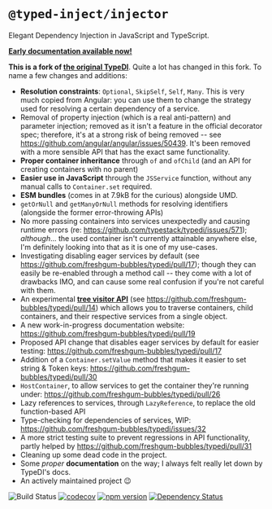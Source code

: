# `@typed-inject/injector`

Elegant Dependency Injection in JavaScript and TypeScript.

[**Early documentation available now!**](https://64a0c6b5de74517c4c7bdb77--singular-praline-356e00.netlify.app/)

**This is a fork of [the original TypeDI](https://github.com/typestack/typedi)**.
Quite a lot has changed in this fork. To name a few changes and additions:

- **Resolution constraints**: `Optional`, `SkipSelf`, `Self`, `Many`.  This is very much copied from Angular: you can use them to change the strategy used for resolving a certain dependency of a service.
- Removal of property injection (which is a real anti-pattern) and parameter injection; removed as it isn't a feature in the official decorator spec; therefore, it's at a strong risk of being removed -- see https://github.com/angular/angular/issues/50439.  It's been removed with a more sensible API that has the exact same functionality.
- **Proper container inheritance** through `of` and `ofChild` (and an API for creating containers with no parent)
- **Easier use in JavaScript** through the `JSService` function, without any manual calls to `Container.set` required.
- **ESM bundles** (comes in at 7.9kB for the curious) alongside UMD.
- `getOrNull` and `getManyOrNull` methods for resolving identifiers (alongside the former error-throwing APIs)
- No more passing containers into services unexpectedly and causing runtime errors (re: https://github.com/typestack/typedi/issues/571); *although*... the used container isn't currently attainable anywhere else, I'm definitely looking into that as it is one of my use-cases.
- Investigating disabling eager services by default (see https://github.com/freshgum-bubbles/typedi/pull/17); though they can easily be re-enabled through a method call -- they come with a lot of drawbacks IMO, and can cause some real confusion if you're not careful with them.
- An experimental [**tree visitor API**](https://github.com/freshgum-bubbles/typedi/blob/7004e81cec5152bff75fd4529e29e1f87541bbc1/src/interfaces/tree-visitor.interface.ts) (see https://github.com/freshgum-bubbles/typedi/pull/14) which allows you to traverse containers, child containers, and their respective services from a single object.
- A new work-in-progress documentation website: https://github.com/freshgum-bubbles/typedi/pull/19
- Proposed API change that disables eager services by default for easier testing: https://github.com/freshgum-bubbles/typedi/pull/17
- Addition of a `Container.setValue` method that makes it easier to set string & Token keys: https://github.com/freshgum-bubbles/typedi/pull/30
- `HostContainer`, to allow services to get the container they're running under: https://github.com/freshgum-bubbles/typedi/pull/26
- Lazy references to services, through `LazyReference`, to replace the old function-based API
- Type-checking for dependencies of services, WIP: https://github.com/freshgum-bubbles/typedi/issues/32
- A more strict testing suite to prevent regressions in API functionality, partly helped by https://github.com/freshgum-bubbles/typedi/pull/31
- Cleaning up some dead code in the project.
- Some *proper* **documentation** on the way; I always felt really let down by TypeDI's docs.
- An actively maintained project 😉 

![Build Status](https://github.com/typestack/typedi/workflows/CI/badge.svg)
[![codecov](https://codecov.io/gh/typestack/typedi/branch/master/graph/badge.svg)](https://codecov.io/gh/typestack/typedi)
[![npm version](https://badge.fury.io/js/typedi.svg)](https://badge.fury.io/js/typedi)
[![Dependency Status](https://david-dm.org/typestack/typedi.svg)](https://david-dm.org/typestack/typedi)

